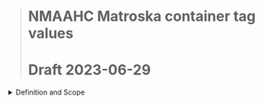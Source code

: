 ># NMAAHC Matroska container tag values
># **Draft 2023-06-29**

<details>
<summary>
Definition and Scope    
</summary>
<p>

### These draft guidelines pertain to matroska container files created/dervied from born-digital or analog sources, both video and film. These guidelines build upon and should be used in conjunction with the general cataloging rules enumerated in the NMAAHC Cataloging Standards and Guidelines.

<br/>

| tag                       | value                                   | DAMS field                | Comments                                                          | 
| ------------------------- | ------                                  | ------------              | --------                                                          |
| title                     | Twilight City                           | mkv_title                 | title as determined by technician at time of transfer             |
| coding_history            | Transfer from FUJI VHS NTSC Composite Video, with Analog Audio to 10bit FFV1 24 Slice, 1 Stereo Audio Track 24-bit FLAC Matroska File   | mkv_coding_history        | Coding history for tape digitization. Should we use the cumbersome FADGI lingo? |
| camera_make_model         | Canon C300                              | mkv_camera_make_model     | this data should be able to be populate in the tag with already existing metatdata in the file |
| camera_card_script        | nmaahcmm-v0.0.7/camera_cards            | mkv_script_version        | include an attachment with detail operation of camera_cards script (e.g. how many original files and concatenated using ffmpeg,.etc) |
| content_description       | In the 1980s a young journalist...      | mkv_content_description   | short content description created by technician at time of transfer |
| identifier                | 2012.79.1.16.1a                         | mkv_identifier            | unit identifier |
| alternate_identifier      | TR2019-63                               | mkv_alternate_indentifier | for your secret agent ID |
| original_projection_speed | 18fps                                   | mkv_fps                   | we do also put this in the DPX header... but does anyone anywhere ever look at those? |
| originating format        | U-matic                                 | mkv_originating_format    | needs controlled vocab... PBCore... how to enforce? |
| creator                   | Smithsonian NMAAHC                      | mkv_creator               | Entity responsible for creation of digital file |
|||||      
